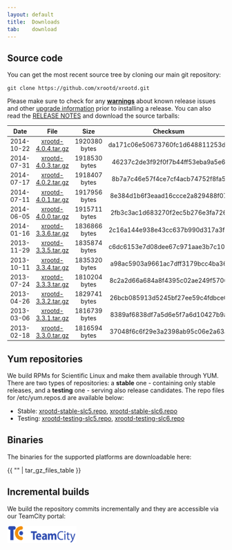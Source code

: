 ```yaml
---
layout: default
title:  Downloads
tab:    download
---
```


Source code
-----------

You can get the most recent source tree by cloning our main git repository:

    git clone https://github.com/xrootd/xrootd.git

Please make sure to check for any [**warnings**](docs.html) about known release
issues and other [upgrade information](docs.html) prior to installing a release.
You can also read the [RELEASE NOTES](download/ReleaseNotes.html) and download
the source tarballs:

|Date      |File                                                       |Size         |Checksum                        |Comment      |
|:--------:|:---------------------------------------------------------:|:-----------:|:------------------------------:|:-----------:|
|2014-10-22|[xrootd-4.0.4.tar.gz](/download/v4.0.4/xrootd-4.0.4.tar.gz)|1920380 bytes|da171c06e50673760fc1d648811253de|Version 4.0.4|
|2014-07-31|[xrootd-4.0.3.tar.gz](/download/v4.0.3/xrootd-4.0.3.tar.gz)|1918530 bytes|46237c2de3f92f0f7b44ff53eba9a5e6|Version 4.0.3|
|2014-07-17|[xrootd-4.0.2.tar.gz](/download/v4.0.2/xrootd-4.0.2.tar.gz)|1918407 bytes|8b7a7c46e57f4ce7cf4acb74752f8fa5|Version 4.0.2|
|2014-07-11|[xrootd-4.0.1.tar.gz](/download/v4.0.1/xrootd-4.0.1.tar.gz)|1917956 bytes|8e384d1b6f3eaad16ccce2a829488f07|Version 4.0.1|
|2014-06-05|[xrootd-4.0.0.tar.gz](/download/v4.0.0/xrootd-4.0.0.tar.gz)|1915711 bytes|2fb3c3ac1d683270f2ec5b276e3fa726|Version 4.0.0|
|2014-01-16|[xrootd-3.3.6.tar.gz](/download/v3.3.6/xrootd-3.3.6.tar.gz)|1836866 bytes|2c16a144e938e43cc637b990d317a3f4|Version 3.3.6|
|2013-11-29|[xrootd-3.3.5.tar.gz](/download/v3.3.5/xrootd-3.3.5.tar.gz)|1835874 bytes|c6dc6153e7d08dee67c971aae3b7c101|Version 3.3.5|
|2013-10-11|[xrootd-3.3.4.tar.gz](/download/v3.3.4/xrootd-3.3.4.tar.gz)|1835320 bytes|a98ac5903a9661ac7dff3179bcc4ba36|Version 3.3.4|
|2013-07-24|[xrootd-3.3.3.tar.gz](/download/v3.3.3/xrootd-3.3.3.tar.gz)|1810204 bytes|8c2a2d66a684a8f4395c02ae249f5706|Version 3.3.3|
|2013-04-26|[xrootd-3.3.2.tar.gz](/download/v3.3.2/xrootd-3.3.2.tar.gz)|1829741 bytes|26bcb085913d5245bf27ee59c4fdbce0|Version 3.3.2|
|2013-03-06|[xrootd-3.3.1.tar.gz](/download/v3.3.1/xrootd-3.3.1.tar.gz)|1816739 bytes|8389af6838df7a5d6e5f7a6d10427b9a|Version 3.3.1|
|2013-02-18|[xrootd-3.3.0.tar.gz](/download/v3.3.0/xrootd-3.3.0.tar.gz)|1816594 bytes|37048f6c6f29e3a2398ab95c06e2a63a|Version 3.3.0|

Yum repositories
----------------

We build RPMs for Scientific Linux and make them available through YUM. There
are two types of repositories: a **stable** one - containing only stable
releases, and a **testing** one - serving also release candidates. The repo
files for /etc/yum.repos.d are available below:

* Stable: 
  [xrootd-stable-slc5.repo](/binaries/xrootd-stable-slc5.repo),
  [xrootd-stable-slc6.repo](/binaries/xrootd-stable-slc6.repo)
* Testing:
  [xrootd-testing-slc5.repo](/binaries/xrootd-testing-slc5.repo),
  [xrootd-testing-slc6.repo](/binaries/xrootd-testing-slc6.repo)

Binaries
--------

The binaries for the supported platforms are downloadable here:

{{ "" | tar_gz_files_table }}

Incremental builds
------------------
We build the repository commits incrementally and they are accessible via our
TeamCity portal:

<a href="https://teamcity-dss.cern.ch:8443/guestLogin.html?guest=1">
<img src="images/logo_teamcity.gif" alt="TeamCity logo" width="160" height="40" />
</a>
